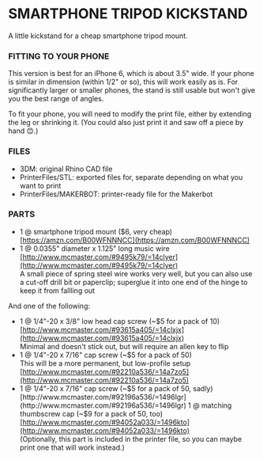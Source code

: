 
SMARTPHONE TRIPOD KICKSTAND
====

A little kickstand for a cheap smartphone tripod mount.

### FITTING TO YOUR PHONE

This version is best for an iPhone 6, which is about 3.5" wide. If your phone is similar in dimension (within 1/2" or so), this will work easily as is. For significantly larger or smaller phones, the stand is still usable but won't give you the best range of angles.

To fit your phone, you will need to modify the print file, either by extending the leg or shrinking it. (You could also just print it and saw off a piece by hand 😊.)

### FILES

* 3DM: original Rhino CAD file  
* PrinterFiles/STL: exported files for, separate depending on what you want to print  
* PrinterFiles/MAKERBOT: printer-ready file for the Makerbot

### PARTS

* 1 @ smartphone tripod mount ($6, very cheap)  
[https://amzn.com/B00WFNNNCC](https://amzn.com/B00WFNNNCC)  
* 1 @ 0.0355" diameter x 1.125" long music wire  
[http://www.mcmaster.com/#9495k79/=14clyer](http://www.mcmaster.com/#9495k79/=14clyer)  
A small piece of spring steel wire works very well, but you can also use a cut-off drill bit or paperclip; superglue it into one end of the hinge to keep it from fallling out  

And one of the following:  

* 1 @ 1/4"-20 x 3/8" low head cap screw (~$5 for a pack of 10)  
[http://www.mcmaster.com/#93615a405/=14clxjx](http://www.mcmaster.com/#93615a405/=14clxjx)  
Minimal and doesn't stick out, but will require an allen key to flip  
* 1 @ 1/4"-20 x 7/16" cap screw (~$5 for a pack of 50)  
This will be a more permanent, but low-profile setup  
[http://www.mcmaster.com/#92210a536/=14a7zo5](http://www.mcmaster.com/#92210a536/=14a7zo5)  
* 1 @ 1/4"-20 x 7/16" cap screw (~$5 for a pack of 50, sadly)  
[http://www.mcmaster.com/#92196a536/=1496lgr](http://www.mcmaster.com/#92196a536/=1496lgr)  
1 @ matching thumbscrew cap (~$9 for a pack of 50, too)  
[http://www.mcmaster.com/#94052a033/=1496kto](http://www.mcmaster.com/#94052a033/=1496kto)  
(Optionally, this part is included in the printer file, so you can maybe print one that will work instead.)  
